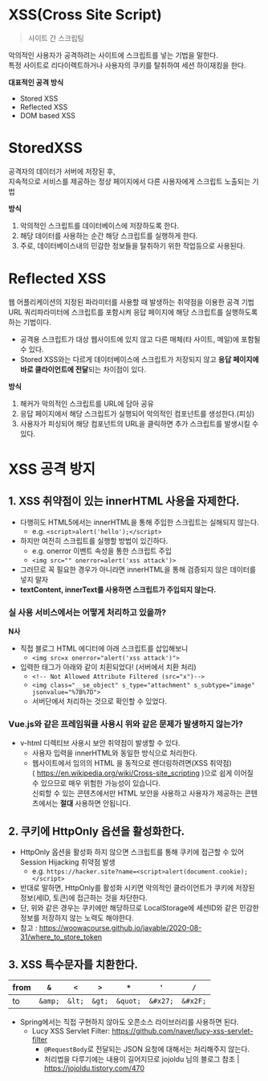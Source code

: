 # XSS(Cross Site Script)
> 사이트 간 스크립팅       
                
 악의적인 사용자가 공격하려는 사이트에 스크립트를 넣는 기법을 말한다.            
 특정 사이트로 리다이렉트하거나 사용자의 쿠키를 탈취하여 세션 하이재킹을 한다.           
      
**대표적인 공격 방식** 
* Stored XSS   
* Reflected XSS  
* DOM based XSS   

# StoredXSS     
   
공격자의 데이터가 서버에 저장된 후,   
지속적으로 서비스를 제공하는 정상 페이지에서 다른 사용자에게 스크립트 노출되는 기법           
       
**방식**          
1. 악의적인 스크립트를 데이터베이스에 저장하도록 한다.               
2. 해당 데이터를 사용하는 순간 해당 스크립트를 실행하게 한다.              
3. 주로, 데이터베이스내의 민감한 정보들을 탈취하기 위한 작업등으로 사용된다.          
  
# Reflected XSS     
웹 어플리케이션의 지정된 파라미터를 사용할 때 발생하는 취약점을 이용한 공격 기법          
URL 쿼리파라미터에 스크립트를 포함시켜 응답 페이지에 해당 스크립트를 실행하도록 하는 기법이다.    
      
* 공격용 스크립트가 대상 웹사이트에 있지 않고 다른 매체(타 사이트, 메일)에 포함될 수 있다.   
* Stored XSS와는 다르게 데이터베이스에 스크립트가 저장되지 않고 **응답 페이지에 바로 클라이언트에 전달**되는 차이점이 있다.      
  
**방식**    
1. 해커가 악의적인 스크립트를 URL에 담아 공유     
2. 응답 페이지에서 해당 스크립트가 실행되어 악의적인 컴포넌트를 생성한다.(피싱)    
3. 사용자가 피싱되어 해당 컴포넌트의 URL을 클릭하면 추가 스크립트를 발생시킬 수 있다.       

# XSS 공격 방지   
## 1. XSS 취약점이 있는 innerHTML 사용을 자제한다.     
* 다행히도 HTML5에서는 innerHTML을 통해 주입한 스크립트는 실해되지 않는다.     
  * e.g. `<script>alert('hello');</script>`            
* 하지만 여전히 스크립트를 실행할 방법이 있긴하다.        
  * e.g. onerror 이벤트 속성을 통한 스크립트 주입      
  * `<img src="" onerror=alert('xss attack')>`         
* 그러므로 꼭 필요한 경우가 아니라면 innerHTML을 통해 검증되지 않은 데이터를 넣지 말자      
* **textContent, innerText를 사용하면 스크립트가 주입되지 않는다.**    
   
### 실 사용 서비스에서는 어떻게 처리하고 있을까?   
**N사**     
* 직접 블로그 HTML 에디터에 아래 스크립트를 삽입해보니   
  * `<img src=x onerror="alert('xss attack')">`
* 입력한 태그가 아래와 같이 치횐되었다! (서버에서 치환 처리)   
  * `<!-- Not Allowed Attribute Filtered (src="x")--> `
  * `<img class="__se_object" s_type="attachment" s_subtype="image" jsonvalue="%7B%7D">` 
  *  서버단에서 처리하는 것으로 확인할 수 있었다.      

### Vue.js와 같은 프레임워클 사용시 위와 같은 문제가 발생하지 않는가?   
* v-html 디렉티브 사용시 보안 취약점이 발생할 수 있다.      
  * 사용자 입력을 innerHTML와 동일한 방식으로 처리한다.       
  * 웹사이트에서 임의의 HTML 을 동적으로 렌더링하려면(XSS 취약점)   
  ( https://en.wikipedia.org/wiki/Cross-site_scripting )으로 쉽게 이어질 수 있으므로 매우 위험한 가능성이 있습니다.       
  신뢰할 수 있는 콘텐츠에서만 HTML 보안을 사용하고 사용자가 제공하는 콘텐츠에서는 **절대** 사용하면 안됩니다.       

## 2. 쿠키에 HttpOnly 옵션을 활성화한다.    
* HttpOnly 옵션을 활성화 하지 않으면 스크립트를 통해 쿠키에 접근할 수 있어 Session Hijacking 취약점 발생      
  * e.g. `https://hacker.site?name=<script>alert(document.cookie);</script>`      
* 반대로 말하면, HttpOnly를 활성화 시키면 악의적인 클라이언트가 쿠키에 저장된 정보(세ID, 토큰)에 접근하는 것을 차단한다.   
* 단, 위와 같은 경우는 쿠키에만 해당하므로 LocalStorage에 세션ID와 같은 민감한 정보를 저장하지 않는 노력도 해야한다.   
* 참고 : https://woowacourse.github.io/javable/2020-08-31/where_to_store_token    

## 3. XSS 특수문자를 치환한다.     
|from|`&`|`<`|`>`|`*`|`'`|`/`|   
|----|---|---|---|---|---|---|   
|to|`&amp;`|`&lt;`|`&gt;`|`&quot;`|`&#x27;`|`&#x2F;`|    
   
* Spring에서는 직접 구현하지 않아도 오픈소스 라이브러리를 사용하면 된다.    
  * Lucy XSS Servlet Filter: https://github.com/naver/lucy-xss-servlet-filter
    * `@RequestBody`로 전달되는 JSON 요청에 대해서는 처리해주지 않는다.  
    * 처리법을 다루기에는 내용이 길어지므로 jojoldu 님의 블로그 참조 | https://jojoldu.tistory.com/470


